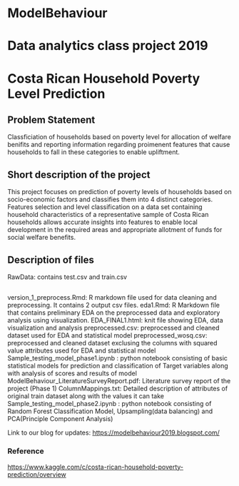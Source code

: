 # ModelBehaviour
# Data analytics class project 2019
# Costa Rican Household Poverty Level Prediction

## Problem Statement
Classficiation of households based on poverty level for allocation of welfare benifits and reporting information regarding proimenent features that cause households to fall in these categories to enable upliftment.

## Short description of the project
This project focuses on prediction of poverty levels of households based on socio-economic factors and classifies them into 4 distinct categories. Features selection and level classification on a data set containing household characteristics of a representative sample of Costa Rican households allows accurate insights into features to enable local development in the required areas and appropriate allotment of funds for social welfare benefits.

## Description of files
RawData: contains test.csv and train.csv
##
version_1_preprocess.Rmd: R markdown file used for data cleaning and preprocessing. It contains 2 output csv files.
eda1.Rmd: R Markdown file that contains preliminary EDA on the preprocessed data and exploratory analysis using visualization.
EDA_FINAL1.html: knit file showing EDA, data visualization and analysis
preprocessed.csv: preprocessed and cleaned dataset used for EDA and statistical model
preprocessed_wosq.csv: preprocessed and cleaned dataset exclusing the columns with squared value attributes used for EDA and statistical model
Sample_testing_model_phase1.ipynb : python notebook consisting of basic statistical models for prediction and classification of Target variables along with analysis of scores and results of model
ModelBehaviour_LiteratureSurveyReport.pdf: Literature survey report of the project (Phase 1)
ColumnMappings.txt: Detailed description of attributes of original train dataset along with the values it can take
Sample_testing_model_phase2.ipynb : python notebook consisting of Random Forest Classification Model, Upsampling(data balancing) and PCA(Principle Component Analysis)

Link to our blog for updates:  https://modelbehaviour2019.blogspot.com/

### Reference
https://www.kaggle.com/c/costa-rican-household-poverty-prediction/overview







